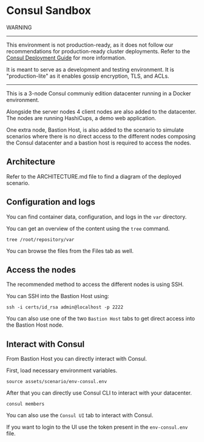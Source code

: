 # Consul Sandbox

WARNING

-------------------------------------------------------------------------

This environment is not production-ready, as it does not follow our
recommendations for production-ready cluster deployments. Refer to the
[Consul Deployment Guide](https://developer.hashicorp.com/consul/tutorials/production-vms/deployment-guide)
for more information.

It is meant to serve as a development and testing environment. It is
"production-lite" as it enables gossip encryption, TLS, and ACLs.

-------------------------------------------------------------------------

This is a 3-node Consul communiy edition datacenter running in a Docker environment.

Alongside the server nodes 4 client nodes are also added to the datacenter. The
nodes are running HashiCups, a demo web application.

One extra node, Bastion Host, is also added to the scenario to simulate scenarios
where there is no direct access to the different nodes composing the Consul 
datacenter and a bastion host is required to access the nodes.

## Architecture

Refer to the ARCHITECTURE.md file to find a diagram of the deployed scenario.

## Configuration and logs

You can find container data, configuration, and logs in the `var` directory. 


You can get an overview of the content using the `tree` command.

```
tree /root/repository/var
```

You can browse the files from the Files tab as well.

## Access the nodes

The recommended method to access the different nodes is using SSH.

You can SSH into the Bastion Host using:

```
ssh -i certs/id_rsa admin@localhost -p 2222
```

You can also use one of the two `Bastion Host` tabs to get direct access into
the Bastion Host node.

## Interact with Consul

From Bastion Host you can directly interact with Consul.

First, load necessary environment variables.

```
source assets/scenario/env-consul.env 
```

After that you can directly use Consul CLI to interact with your datacenter.

```
consul members
```

You can also use the `Consul UI` tab to interact with Consul.

If you want to login to the UI use the token present in the `env-consul.env` file.